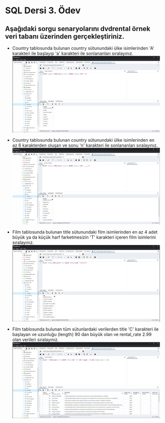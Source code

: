 # SQL Dersi 3. Ödev

## Aşağıdaki sorgu senaryolarını dvdrental örnek veri tabanı üzerinden gerçekleştiriniz.

- Country tablosunda bulunan country sütunundaki ülke isimlerinden 'A' karakteri ile başlayıp 'a' karakteri ile sonlananları sıralayınız.
![1.Sorgu](https://github.com/Bersarks/patika.dev-Projects/blob/main/SQL/dvdrental_homework3/Images/1.Sorgu.png)

- Country tablosunda bulunan country sütunundaki ülke isimlerinden en az 6 karakterden oluşan ve sonu 'n' karakteri ile sonlananları sıralayınız.
![2.Sorgu](https://github.com/Bersarks/patika.dev-Projects/blob/main/SQL/dvdrental_homework3/Images/2.Sorgu.png)

- Film tablosunda bulunan title sütunundaki film isimlerinden en az 4 adet büyük ya da küçük harf farketmesizin 'T' karakteri içeren film isimlerini sıralayınız.
![3.Sorgu](https://github.com/Bersarks/patika.dev-Projects/blob/main/SQL/dvdrental_homework3/Images/3.Sorgu.png)

- Film tablosunda bulunan tüm sütunlardaki verilerden title 'C' karakteri ile başlayan ve uzunluğu (length) 90 dan büyük olan ve rental_rate 2.99 olan verileri sıralayınız.
![4.Sorgu](https://github.com/Bersarks/patika.dev-Projects/blob/main/SQL/dvdrental_homework3/Images/4.Sorgu.png)
